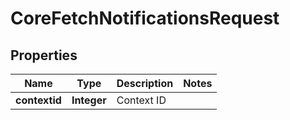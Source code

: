 

# CoreFetchNotificationsRequest


## Properties

| Name | Type | Description | Notes |
|------------ | ------------- | ------------- | -------------|
|**contextid** | **Integer** | Context ID |  |



